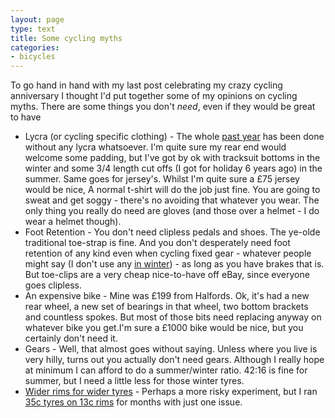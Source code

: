 ```yaml
---
layout: page
type: text
title: Some cycling myths
categories: 
- bicycles
---
```

To go hand in hand with my last post celebrating my crazy cycling anniversary I thought I'd put together some of my opinions on cycling myths. There are some things you don't _need_, even if they would be great to have

* Lycra (or cycling specific clothing) - The whole [past year](http://atomicules.co.uk/2011/07/25/1-year-1-gear-and-8448-miles.html) has been done without any lycra whatsoever. I'm quite sure my rear end would welcome some padding, but I've got by ok with tracksuit bottoms in the winter and some 3/4 length cut offs (I got for holiday 6 years ago) in the summer. Same goes for jersey's. Whilst I'm quite sure a £75 jersey would be nice, A normal t-shirt will do the job just fine. You are going to sweat and get soggy - there's no avoiding that whatever  you wear. The only thing you really do need are gloves (and those over a helmet - I do wear a helmet though). 
* Foot Retention - You don't need clipless pedals and shoes. The ye-olde traditional toe-strap is fine. And you don't desperately need foot retention of any kind even when cycling fixed gear - whatever people might say (I don't use any [in winter](http://atomicules.co.uk/2010/12/27/winter-cycling.html)) - as long as you have brakes that is. But toe-clips are a very cheap nice-to-have off eBay, since everyone goes clipless.
* An expensive bike - Mine was £199 from Halfords. Ok, it's had a new rear wheel, a new set of bearings in that wheel, two bottom brackets and countless spokes.  But most of those bits need replacing anyway on whatever bike you get.I'm sure a £1000 bike would be nice, but you certainly don't need it.
* Gears - Well, that almost goes without saying. Unless where you live is very hilly, turns out you actually don't need gears. Although I really hope at minimum I can afford to do a summer/winter ratio. 42:16 is fine for summer, but I need a little less for those winter tyres. 
* [Wider rims for wider tyres](http://www.sheldonbrown.com/tire-sizing.html#ETRTO) - Perhaps a more risky experiment, but I ran [35c tyres on 13c rims](http://atomicules.co.uk/2010/12/27/winter-cycling.html) for months with just one issue.
